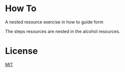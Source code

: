 How To
======
A nested resource exercise in how to guide form

The steps resources are nested in the alcohol resources.

License
=======
[MIT](http://clu.mit-license.org/)
